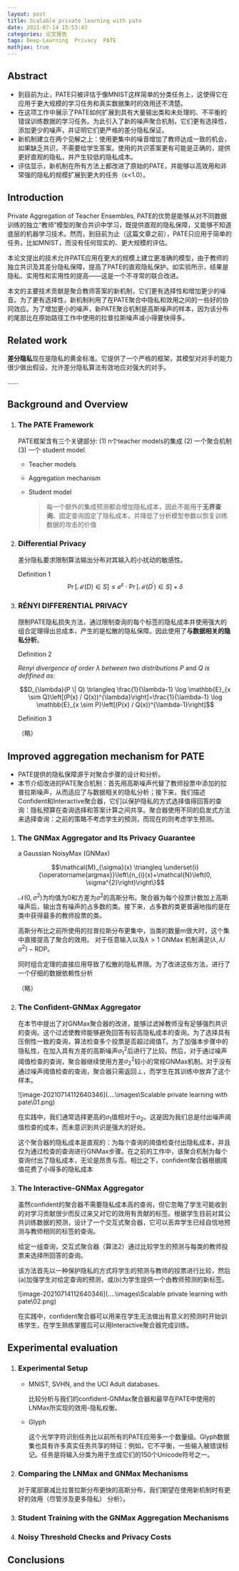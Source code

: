 ```yaml
---
layout: post
title: Scalable private learning with pate
date: 2021-07-14 15:53:43
categories: 论文报告
tags: Deep-Learning  Privacy  PATE
mathjax: true
---
```

## Abstract

- 到目前为止，PATE只被评估于像MNIST这样简单的分类任务上，这使得它在应用于更大规模的学习任务和真实数据集时的效用还不清楚。
- 在这项工作中展示了PATE如何扩展到具有大量输出类和未处理的、不平衡的错误训练数据的学习任务。为此引入了新的噪声聚合机制，它们更有选择性，添加更少的噪声，并证明它们更严格的差分隐私保证。
- 新机制建立在两个见解之上：使用更集中的噪音增加了教师达成一致的机会，如果缺乏共识，不需要给学生答案。使用的共识答案更有可能是正确的，提供更好直观的隐私，并产生较低的隐私成本。
- 评估显示，新机制在所有方法上都改进了原始的PATE，并能够以高效用和非常强的隐私的规模扩展到更大的任务（ε<1.0）。










## Introduction

Private Aggregation of Teacher Ensembles, PATE的优势是能够从对不同数据训练的独立“教师”模型的聚合共识中学习，既提供直观的隐私保障，又能够不知道底层的机器学习技术。然而，到目前为止（这篇文章之前），PATE只应用于简单的任务，比如MNIST，而没有任何现实的、更大规模的评估。

本论文提出的技术允许PATE应用在更大的规模上建立更准确的模型，由于教师的独立共识及其差分隐私保障，提高了PATE的直观隐私保护。如实验所示，结果是隐私、实用性和实用性的提高——这是一个不寻常的联合改进。

本文的主要技术贡献是聚合教师答案的新机制，它们更有选择性和增加更少的噪音。为了更有选择性，新机制利用了在PATE聚合中隐私和效用之间的一些好的协同效应。为了增加更小的噪声，新PATE聚合机制是高斯噪声的样本，因为该分布的尾部比在原始路径工作中使用的拉普拉斯噪声减小得要快得多。

## Related work

**差分隐私**现在是隐私的黄金标准。它提供了一个严格的框架，其模型对对手的能力很少做出假设，允许差分隐私算法有效地应对强大的对手。

......

## Background and Overview

1. ### The PATE Framework

   PATE框架含有三个关键部分: (1) n个teacher models的集成 (2) 一个聚合机制 (3) 一个 student model.

   - Teacher models

   - Aggregation mechanism

   - Student model

     >每一个额外的集成预测都会增加隐私成本，因此不能用于**无界查询**。固定查询固定了隐私成本，并降低了分析模型参数以恢复训练数据的攻击的价值

2. ### Differential Privacy 

   差分隐私要求限制算法输出分布对其输入的小扰动的敏感性。

   Definition 1        $$\operatorname{Pr}[\mathcal{M}(D) \in S] \leq e^{\varepsilon} \cdot \operatorname{Pr}\left[\mathcal{M}\left(D^{\prime}\right) \in S\right]+\delta$$

3. ###  RÉNYI DIFFERENTIAL PRIVACY

   限制PATE隐私损失方法，通过限制查询的每个标签的隐私成本并使用强大的组合定理得出总成本，产生的是松散的隐私保障。因此使用了**与数据相关的隐私分析**。

   Definition 2       

   *Rényi divergence* *of order* *λ* *between two distributions* *P* and *Q* *is defifined as:*

   $$D_{\lambda}(P \| Q) \triangleq \frac{1}{\lambda-1} \log \mathbb{E}_{x \sim Q}\left[(P(x) / Q(x))^{\lambda}\right]=\frac{1}{\lambda-1} \log \mathbb{E}_{x \sim P}\left[(P(x) / Q(x))^{\lambda-1}\right]$$

   Definition 3       

   （略）

## Improved aggregation mechanism for PATE

- PATE提供的隐私保障源于对聚合步骤的设计和分析。
- 本节介绍改进的PATE聚合机制：首先用高斯噪声代替了教师投票中添加的拉普拉斯噪声，从而适应了与数据相关的隐私分析；接下来，我们描述Confident和Interactive聚合器，它们以保护隐私的方式选择值得回答的查询：隐私预算在查询选择和答案计算之间共享。聚合器使用不同的启发式方法来选择查询：之前的策略不考虑学生的预测，而现在的则考虑学生预测。

1. ### The GNMax Aggregator and Its Privacy Guarantee

   a Gaussian NoisyMax (GNMax)

   $$\mathcal{M}_{\sigma}(x) \triangleq \underset{i}{\operatorname{argmax}}\left\{n_{i}(x)+\mathcal{N}\left(0, \sigma^{2}\right)\right\}$$

   $\mathcal{N}\left(0, \sigma^{2}\right)$为均值为0和方差为$\sigma^{2}$的高斯分布。聚合器为每个投票计数加上高斯噪声后，输出含有噪声的占多数的类。接下来，占多数的类更普遍地指的是在类中获得最多的教师投票的类。

   高斯分布比之前所使用的拉普拉斯分布更集中，当类的数量m很大时，这个集中直接提高了聚合的效用。 对于任意输入以及$\lambda>1$ GNMax 机制满足$\left(\lambda, \lambda / \sigma^{2}\right)-\mathrm{RDP}$。

   同时组合定理的直接应用导致了松散的隐私界限。为了改进这些方法，进行了一个仔细的数据依赖性分析

   （略）

2. ### The Confident-GNMax Aggregator

   在本节中提出了对GNMax聚合器的改进，能够过滤掉教师没有足够强烈共识的查询。这个过滤使教师能够避免回答有较高隐私成本的查询。为了选择具有压倒性一致的查询，算法检查多个投票是否超过阈值*T*。为了加强本步骤中的隐私性，在加入具有方差的高斯噪声$\sigma^{2}_1$后进行了比较。然后，对于通过噪声阈值检查的查询，聚合器继续使用方差$\sigma^{2}_2$较小的常规GNMax机制。对于没有通过噪声阈值检查的查询，聚合器只需返回⊥，而学生在其训练中放弃了这个样本。

   ![image-20210714112640346](..\..\images\Scalable private learning with pate\01.png)

   在实践中，我们通常选择更高的$\sigma_1$值相对于$\sigma_2$。这是因为我们总是付出噪声阈值检查的成本，而未意识到共识是强大的好处。

   这个聚合器的隐私成本是直观的：为每个查询的阈值检查付出隐私成本，并且仅为通过检查的查询进行GNMax步骤。在之前的工作中，该聚合机制为每个查询付出了隐私成本，无论是昂贵与否。相比之下，confident聚合器根据阈值花费了小得多的隐私成本

3. ### The Interactive-GNMax Aggregator

   虽然confident的聚合器不需要隐私成本高的查询，但它忽略了学生可能收到的对学习贡献很少而反过来又对它的效用有贡献的标签。根据学生目前对其公共训练数据的预测，设计了一个交互式聚合器，它可以丢弃学生已经自信地预测与教师相同的标签的查询。

   给定一组查询，交互式聚合器（算法2）通过比较学生的预测与每类的教师投票来选择所回答的查询。

   该方法首先以一种保护隐私的方式将学生的预测与教师的投票进行比较，然后(a)加强学生对给定查询的预测，或(b)为学生提供一个由教师预测的新标签。  

   ![image-20210714112640346](..\..\images\Scalable private learning with pate\02.png)

   在实践中，confident聚合器可以用来在学生无法做出有意义的预测时开始训练学生，在学生熟练掌握后可以用Interactive聚合器完成训练。

## Experimental evaluation

1. ### Experimental Setup

   - MNIST, SVHN, and the UCI Adult databases.

     比较分析与我们的confident-GNMax聚合器和最早在PATE中使用的LNMax所实现的效用-隐私权衡。

   - Glyph

     这个光学字符识别任务比以前所有的PATE应用多一个数量级。Glyph数据集也具有许多真实任务共享的特征：例如，它不平衡，一些输入被错误标记。任务是将输入分类为用于生成它们的150个Unicode符号之一。

2. ### Comparing the LNMax and GNMax Mechanisms

   对于尾部衰减比拉普拉斯分布更快的高斯分布，我们期望在使用新机制时有更好的效用（尽管涉及更多隐私）
   分析）。

3. ### Student Training with the GNMax Aggregation Mechanisms

4. ### Noisy Threshold Checks and Privacy Costs

## Conclusions